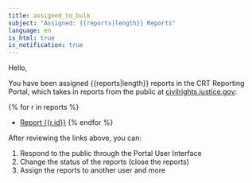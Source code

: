 ```yaml
---
title: assigned_to_bulk
subject: "Assigned: {{reports|length}} Reports"
language: en
is_html: true
is_notification: true
---
```


Hello,

You have been assigned {{reports|length}} reports in the CRT Reporting Portal, which takes in reports from the public at [civilrights.justice.gov](https://civilrights.justice.gov):

{% for r in reports %}
- [Report {{r.id}}](/form/view/{{r.id}})
{% endfor %}

After reviewing the links above, you can:

1. Respond to the public through the Portal User Interface
2. Change the status of the reports (close the reports)
3. Assign the reports to another user and more
